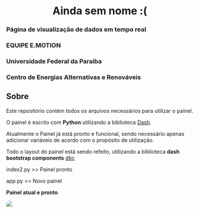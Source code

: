 <h1 align="center" style="font-weight:bold;"> Ainda sem nome :( </h1>

### Página de visualização de dados em tempo real

### EQUIPE E.MOTION

### Universidade Federal da Paraiba

### Centro de Energias Alternativas e Renováveis

## Sobre

Este repositório contém todos os arquivos necessários para utilizar o painel.

O painel é escrito com **Python** utilizando a biblioteca [Dash](https://plotly.com/dash/).

Atualmente o Painel já está pronto e funcional, sendo necessário apenas adicionar variáveis de acordo com o propósito de utilização.

Todo o layout do painel está sendo refeito, utilizando a biblioteca **dash bootstrap components** [dbc](https://dash-bootstrap-components.opensource.faculty.ai/)

index2.py >> Painel pronto

app.py >> Novo painel

**Painel atual e pronto**

<img src="assets/painel_atual.png" Align='center' style="border-radius: 40px 40px 0px 0px;">

